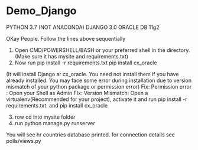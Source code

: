 # Demo_Django
PYTHON 3.7 (NOT ANACONDA)
DJANGO 3.0
ORACLE DB 11g2

OKay People. Follow the lines above sequentially
1. Open CMD/POWERSHELL/BASH or your preferred shell in the directory. (Make sure it has mysite and requirements.txt)
2. Now run 
  pip install -r requirements.txt
  pip install cx_oracle
  
  (It will install Django ar cx_oracle. You need not install them if you have already installed. You may face some error 
  during installation due to version mismatch of your python package or permission error)
  Fix: Permission error : Open your Shell as Admin
  FIx: Version Mismatch: 
    Open a virtualenv(Recommended for your project), activate it and run pip install -r requirements.txt.
     and pip install cx_oracle
    
3. row cd into mysite folder
4. run 
  python manage.py runserver
  
 You will see hr countries database printed. 
 for connection details see polls/views.py
